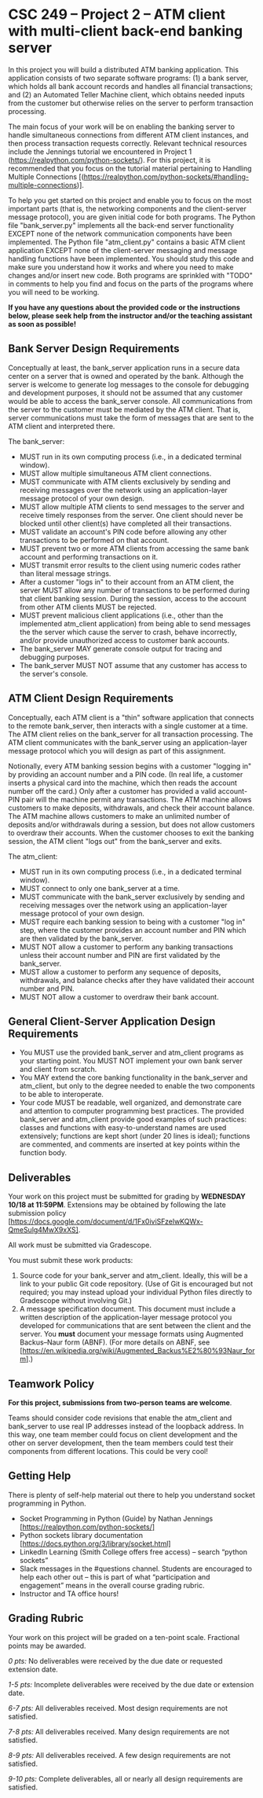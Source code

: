 # CSC 249 – Project 2 – ATM client with multi-client back-end banking server

In this project you will build a distributed ATM banking application. This application consists of two separate software programs: (1) a bank server, which holds all bank account records and handles all financial transactions; and (2) an Automated Teller Machine client, which obtains needed inputs from the customer but otherwise relies on the server to perform transaction processing.

The main focus of your work will be on enabling the banking server to handle simultaneous connections from different ATM client instances, and then process transaction requests correctly. Relevant technical resources include the Jennings tutorial we encountered in Project 1 (https://realpython.com/python-sockets/). For this project, it is recommended that you focus on the tutorial material pertaining to Handling Multiple Connections [(https://realpython.com/python-sockets/#handling-multiple-connections)].

To help you get started on this project and enable you to focus on the most important parts (that is, the networking components and the client-server message protocol), you are given initial code for both programs. The Python file "bank_server.py" implements all the back-end server functionality EXCEPT none of the network communication components have been implemented. The Python file "atm_client.py" contains a basic ATM client application EXCEPT none of the client-server messaging and message handling functions have been implemented. You should study this code and make sure you understand how it works and where you need to make changes and/or insert new code. Both programs are sprinkled with "TODO" in comments to help you find and focus on the parts of the programs where you will need to be working.

**If you have any questions about the provided code or the instructions below, please seek help from the instructor and/or the teaching assistant as soon as possible!**

## Bank Server Design Requirements

Conceptually at least, the bank_server application runs in a secure data center on a server that is owned and operated by the bank. Although the server is welcome to generate log messages to the console for debugging and development purposes, it should not be assumed that any customer would be able to access the bank_server console. All communications from the server to the customer must be mediated by the ATM client. That is, server communications must take the form of messages that are sent to the ATM client and interpreted there.

The bank_server:

* MUST run in its own computing process (i.e., in a dedicated terminal window).
* MUST allow multiple simultaneous ATM client connections.
* MUST communicate with ATM clients exclusively by sending and receiving messages over the network using an application-layer message protocol of your own design.
* MUST allow multiple ATM clients to send messages to the server and receive timely responses from the server. One client should never be blocked until other client(s) have completed all their transactions.
* MUST validate an account's PIN code before allowing any other transactions to be performed on that account.
* MUST prevent two or more ATM clients from accessing the same bank account and performing transactions on it.
* MUST transmit error results to the client using numeric codes rather than literal message strings.
* After a customer "logs in" to their account from an ATM client, the server MUST allow any number of transactions to be performed during that client banking session. During the session, access to the account from other ATM clients MUST be rejected.
* MUST prevent malicious client applications (i.e., other than the implemented atm_client application) from being able to send messages the the server which cause the server to crash, behave incorrectly, and/or provide unauthorized access to customer bank accounts.
* The bank_server MAY generate console output for tracing and debugging purposes.
* The bank_server MUST NOT assume that any customer has access to the server's console.

## ATM Client Design Requirements

Conceptually, each ATM client is a "thin" software application that connects to the remote bank_server, then interacts with a single customer at a time. The ATM client relies on the bank_server for all transaction processing. The ATM client communicates with the bank_server using an application-layer message protocol which you will design as part of this assignment.

Notionally, every ATM banking session begins with a customer "logging in" by providing an account number and a PIN code. (In real life, a customer inserts a physical card into the machine, which then reads the account number off the card.) Only after a customer has provided a valid account-PIN pair will the machine permit any transactions. The ATM machine allows customers to make deposits, withdrawals, and check their account balance. The ATM machine allows customers to make an unlimited number of deposits and/or withdrawals during a session, but does not allow customers to overdraw their accounts. When the customer chooses to exit the banking session, the ATM client "logs out" from the bank_server and exits.

The atm_client:

* MUST run in its own computing process (i.e., in a dedicated terminal window).
* MUST connect to only one bank_server at a time.
* MUST communicate with the bank_server exclusively by sending and receiving messages over the network using an application-layer message protocol of your own design.
* MUST require each banking session to being with a customer "log in" step, where the customer provides an account number and PIN which are then validated by the bank_server.
* MUST NOT allow a customer to perform any banking transactions unless their account number and PIN are first validated by the bank_server.
* MUST allow a customer to perform any sequence of deposits, withdrawals, and balance checks after they have validated their account number and PIN.
* MUST NOT allow a customer to overdraw their bank account.

## General Client-Server Application Design Requirements

* You MUST use the provided bank_server and atm_client programs as your starting point. You MUST NOT implement your own bank server and client from scratch.
* You MAY extend the core banking functionality in the bank_server and atm_client, but only to the degree needed to enable the two components to be able to interoperate.
* Your code MUST be readable, well organized, and demonstrate care and attention to computer programming best practices. The provided bank_server and atm_client provide good examples of such practices: classes and functions with easy-to-understand names are used extensively; functions are kept short (under 20 lines is ideal); functions are commented, and comments are inserted at key points within the function body.

## Deliverables

Your work on this project must be submitted for grading by **WEDNESDAY 10/18 at 11:59PM**. Extensions may be obtained by following the late submission policy [https://docs.google.com/document/d/1Fx0iviSFzelwKQWx-QmeSulg4MwX9xXS].

All work must be submitted via Gradescope.

You must submit these work products:

1. Source code for your bank_server and atm_client. Ideally, this will be a link to your public Git code repository. (Use of Git is encouraged but not required; you may instead upload your individual Python files directly to Gradescope without involving Git.)
2. A message specification document. This document must include a written description of the application-layer message protocol you developed for communications that are sent between the client and the server. You **must** document your message formats using Augmented Backus–Naur form (ABNF). (For more details on ABNF, see [https://en.wikipedia.org/wiki/Augmented_Backus%E2%80%93Naur_form].)

## Teamwork Policy

**For this project, submissions from two-person teams are welcome**.

Teams should consider code revisions that enable the atm_client and bank_server to use real IP addresses instead of the loopback address. In this way, one team member could focus on client development and the other on server development, then the team members could test their components from different locations. This could be very cool!

## Getting Help

There is plenty of self-help material out there to help you understand socket programming in Python. 

* Socket Programming in Python (Guide) by Nathan Jennings [https://realpython.com/python-sockets/]
* Python sockets library documentation [https://docs.python.org/3/library/socket.html]
* LinkedIn Learning (Smith College offers free access) – search “python sockets”
* Slack messages in the #questions channel. Students are encouraged to help each other out – this is part of what “participation and engagement” means in the overall course grading rubric.
* Instructor and TA office hours!

## Grading Rubric

Your work on this project will be graded on a ten-point scale. Fractional points may be awarded.

_0 pts:_ No deliverables were received by the due date or requested extension date.

_1-5 pts:_ Incomplete deliverables were received by the due date or extension date.

_6-7 pts:_ All deliverables received. Most design requirements are not satisfied.

_7-8 pts:_ All deliverables received. Many design requirements are not satisfied.

_8-9 pts:_ All deliverables received. A few design requirements are not satisfied.

_9-10 pts:_ Complete deliverables, all or nearly all design requirements are satisfied.
